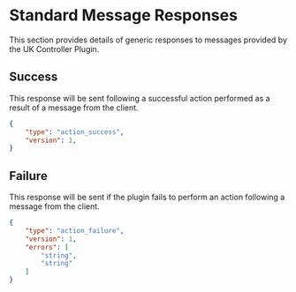 # Standard Message Responses

This section provides details of generic responses to messages provided by the UK Controller Plugin.

## Success

This response will be sent following a successful action performed as a result of a message from the client.

```JSON
{
    "type": "action_success",
    "version": 1,
}
```

## Failure

This response will be sent if the plugin fails to perform an action following a message from the client.

```JSON
{
    "type": "action_failure",
    "version": 1,
    "errors": [
        "string",
        "string"
    ]
}
```
